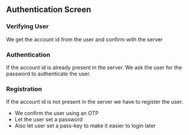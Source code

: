 ## Authentication Screen

### Verifying User
We get the account id from the user and confirm with the server

### Authentication
If the account id is already present in the server. We ask the user for the password to authenticate the user.

### Registration
If the account id is not present in the server we have to register the user.
- We confirm the user using an OTP
- Let the user set a password
- Also let user set a pass-key to make it easier to login later